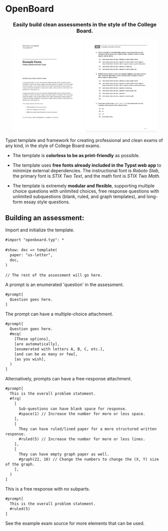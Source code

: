# OpenBoard

<h3 align="center">
 Easily build clean assessments in the style of the College Board.
</h3>
<p align="center">
  <img width="45%" src="https://raw.githubusercontent.com/diquah/OpenBoard/main/Preview/ExamplePage1.png">
  <img width="45%" src="https://raw.githubusercontent.com/diquah/OpenBoard/main/Preview/ExamplePage2.png">
</p>

Typst template and framework for creating professional and clean exams of any kind, in the style of College Board exams.

- The template is **colorless to be as print-friendly** as possible.

- The template uses **free fonts already included in the Typst web app** to minimize external dependencies. The instructional font is _Roboto Slab_, the primary font is _STIX Two Text_, and the math font is _STIX Two Math_.

- The template is extremely **modular and flexible**, supporting multiple choice questions with unlimited choices, free response questions with unlimited subquestions (blank, ruled, and graph templates), and long-form essay style questions.


## Building an assessment:

Import and initialize the template.
```typst
#import "openboard.typ": *

#show: doc => template(
  paper: "us-letter",
  doc,
)

// The rest of the assessment will go here.
```

A prompt is an enumerated 'question' in the assessment.
```typst
#prompt[
  Question goes here.
]
```

The prompt can have a multiple-choice attachment.
```typst
#prompt[
  Question goes here.
  #mcq(
    [These options],
    [are automatically],
    [enumerated with letters A, B, C, etc.],
    [and can be as many or few],
    [as you wish],
  )
]
```

Alternatively, prompts can have a free-response attachment.
```typst
#prompt[
  This is the overall problem statement.
  #frq(
    [
      Sub-questions can have blank space for response.
      #space(1) // Increase the number for more or less space.
    ],
    [
      They can have ruled/lined paper for a more structured written response.
      #ruled(5) // Increase the number for more or less lines.
    ],
    [
      They can have empty graph paper as well.
      #graph(22, 10) // Change the numbers to change the (X, Y) size of the graph.
    ],
  )
]
```

This is a free response with no subparts.
```typst
#prompt[
  This is the overall problem statement.
  #ruled(5)
]
```

See the example exam source for more elements that can be used.
